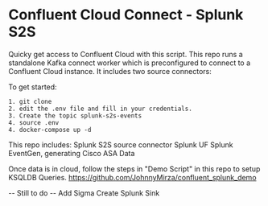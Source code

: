 # Confluent Cloud Connect - Splunk S2S
Quicky get access to Confluent Cloud with this script. This repo runs a standalone Kafka connect worker which is preconfigured to connect to a Confluent Cloud instance.
It includes two source connectors:

To get started:
```
1. git clone
2. edit the .env file and fill in your credentials.
3. Create the topic splunk-s2s-events
4. source .env
4. docker-compose up -d
```

This repo includes:
Splunk S2S source connector
Splunk UF
Splunk EventGen, generating Cisco ASA Data

Once data is in cloud, follow the steps in "Demo Script" in this repo to setup KSQLDB Queries. https://github.com/JohnnyMirza/confluent_splunk_demo

-- Still to do --
Add Sigma
Create Splunk Sink
